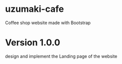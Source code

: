 # uzumaki-cafe
Coffee shop website made with Bootstrap

# Version 1.0.0
design and implement the Landing page of the website
